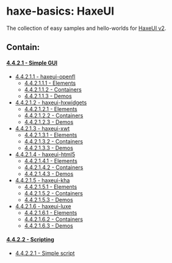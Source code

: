 haxe-basics: HaxeUI
=========================

The collection of easy samples and hello-worlds for [HaxeUI v2](https://github.com/haxeui/haxeui-core).

## Contain:

#### [4.4.2.1 - Simple GUI](./4.4.2.1_SimpleGui)
* [4.4.2.1.1 - haxeui-openfl](./4.4.2.1_SimpleGui/4.4.2.1.1_haxeui-openfl#contain)
  * [4.4.2.1.1.1 - Elements](./4.4.2.1_SimpleGui/4.4.2.1.1_haxeui-openfl/4.4.2.1.1.1_Elements)
  * [4.4.2.1.1.2 - Containers](./4.4.2.1_SimpleGui/4.4.2.1.1_haxeui-openfl/4.4.2.1.1.2_Containers)
  * [4.4.2.1.1.3 - Demos](./4.4.2.1_SimpleGui/4.4.2.1.1_haxeui-openfl/4.4.2.1.1.3_Demos)
* [4.4.2.1.2 - haxeui-hxwidgets](./4.4.2.1_SimpleGui/4.4.2.1.2_haxeui-hxwidgets#contain)
  * [4.4.2.1.2.1 - Elements](./4.4.2.1_SimpleGui/4.4.2.1.2_haxeui-hxwidgets/4.4.2.1.2.1_Elements)
  * [4.4.2.1.2.2 - Containers](./4.4.2.1_SimpleGui/4.4.2.1.2_haxeui-hxwidgets/4.4.2.1.2.2_Containers)
  * [4.4.2.1.2.3 - Demos](./4.4.2.1_SimpleGui/4.4.2.1.2_haxeui-hxwidgets/4.4.2.1.2.3_Demos)
* [4.4.2.1.3 - haxeui-xwt](./4.4.2.1_SimpleGui/4.4.2.1.3_haxeui-xwt#contain)
  * [4.4.2.1.3.1 - Elements](./4.4.2.1_SimpleGui/4.4.2.1.3_haxeui-xwt/4.4.2.1.3.1_Elements)
  * [4.4.2.1.3.2 - Containers](./4.4.2.1_SimpleGui/4.4.2.1.3_haxeui-xwt/4.4.2.1.3.2_Containers)
  * [4.4.2.1.3.3 - Demos](./4.4.2.1_SimpleGui/4.4.2.1.3_haxeui-xwt/4.4.2.1.3.3_Demos)
* [4.4.2.1.4 - haxeui-html5](./4.4.2.1_SimpleGui/4.4.2.1.4_haxeui-html5#contain)
  * [4.4.2.1.4.1 - Elements](./4.4.2.1_SimpleGui/4.4.2.1.4_haxeui-html5/4.4.2.1.4.1_Elements)
  * [4.4.2.1.4.2 - Containers](./4.4.2.1_SimpleGui/4.4.2.1.4_haxeui-html5/4.4.2.1.4.2_Containers)
  * [4.4.2.1.4.3 - Demos](./4.4.2.1_SimpleGui/4.4.2.1.4_haxeui-html5/4.4.2.1.4.3_Demos)
* [4.4.2.1.5 - haxeui-kha](./4.4.2.1_SimpleGui/4.4.2.1.5_haxeui-kha#contain)
  * [4.4.2.1.5.1 - Elements](./4.4.2.1_SimpleGui/4.4.2.1.5_haxeui-kha/4.4.2.1.5.1_Elements)
  * [4.4.2.1.5.2 - Containers](./4.4.2.1_SimpleGui/4.4.2.1.5_haxeui-kha/4.4.2.1.5.2_Containers)
  * [4.4.2.1.5.3 - Demos](./4.4.2.1_SimpleGui/4.4.2.1.5_haxeui-kha/4.4.2.1.5.3_Demos)
* [4.4.2.1.6 - haxeui-luxe](./4.4.2.1_SimpleGui/4.4.2.1.6_haxeui-luxe#contain)
  * [4.4.2.1.6.1 - Elements](./4.4.2.1_SimpleGui/4.4.2.1.6_haxeui-luxe/4.4.2.1.6.1_Elements)
  * [4.4.2.1.6.2 - Containers](./4.4.2.1_SimpleGui/4.4.2.1.6_haxeui-luxe/4.4.2.1.6.2_Containers)
  * [4.4.2.1.6.3 - Demos](./4.4.2.1_SimpleGui/4.4.2.1.6_haxeui-luxe/4.4.2.1.6.3_Demos)

#### [4.4.2.2 - Scripting](./4.4.2.2_Sripting)
* [4.4.2.2.1 - Simple script](./4.4.2.2_Sripting/4.4.2.2.1_SimpleScript)
